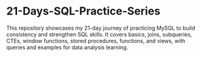 # 21-Days-SQL-Practice-Series
This repository showcases my 21-day journey of practicing MySQL to build consistency and strengthen SQL skills. It covers basics, joins, subqueries, CTEs, window functions, stored procedures, functions, and views, with queries and examples for data analysis learning.
